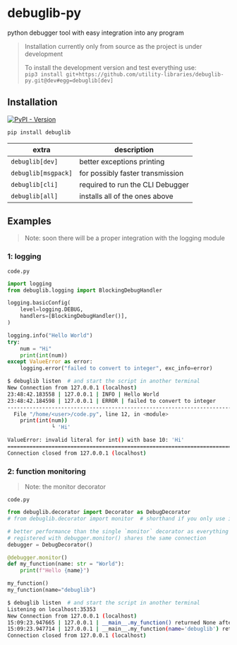 # debuglib-py

python debugger tool with easy integration into any program

> Installation currently only from source as the project is under development
> 
> To install the development version and test everything use:  
> `pip3 install git+https://github.com/utility-libraries/debuglib-py.git@dev#egg=debuglib[dev]`

## Installation

[![PyPI - Version](https://img.shields.io/pypi/v/inifini)](https://pypi.org/project/inifini/)

```bash
pip install debuglib
```

| extra               | description                      |
|---------------------|----------------------------------|
| `debuglib[dev]`     | better exceptions printing       |
| `debuglib[msgpack]` | for possibly faster transmission |
| `debuglib[cli]`     | required to run the CLI Debugger |
| `debuglib[all]`     | installs all of the ones above   |

## Examples

> Note: soon there will be a proper integration with the logging module

### 1: logging

`code.py`
```python
import logging
from debuglib.logging import BlockingDebugHandler

logging.basicConfig(
    level=logging.DEBUG,
    handlers=[BlockingDebugHandler()],
)

logging.info("Hello World")
try:
    num = "Hi"
    print(int(num))
except ValueError as error:
    logging.error("failed to convert to integer", exc_info=error)
```

```bash
$ debuglib listen  # and start the script in another terminal
New Connection from 127.0.0.1 (localhost)
23:48:42.183558 | 127.0.0.1 | INFO | Hello World
23:48:42.184598 | 127.0.0.1 | ERROR | failed to convert to integer
--------------------------------------------------------------------------------
  File "/home/<user>/code.py", line 12, in <module>
    print(int(num))
              └ 'Hi'

ValueError: invalid literal for int() with base 10: 'Hi'
================================================================================
Connection closed from 127.0.0.1 (localhost)
```

### 2: function monitoring

> Note: the monitor decorator

`code.py`
```python
from debuglib.decorator import Decorator as DebugDecorator
# from debuglib.decorator import monitor  # shorthand if you only use it once

# better performance than the single `monitor` decorator as everything 
# registered with debugger.monitor() shares the same connection
debugger = DebugDecorator()

@debugger.monitor()
def my_function(name: str = "World"):
    print(f"Hello {name}")

my_function()
my_function(name="debuglib")
```

```bash
$ debuglib listen  # and start the script in another terminal
Listening on localhost:35353
New Connection from 127.0.0.1 (localhost)
15:09:23.947665 | 127.0.0.1 | __main__.my_function() returned None after 6.232000032468932e-06s
15:09:23.947714 | 127.0.0.1 | __main__.my_function(name='debuglib') returned None after 3.716999799507903e-06s
Connection closed from 127.0.0.1 (localhost)
```
